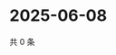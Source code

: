 # 2025-06-08

共 0 条

<!-- BEGIN ZHIHUQUESTIONS -->
<!-- 最后更新时间 Sun Jun 08 2025 05:09:52 GMT+0800 (China Standard Time) -->

<!-- END ZHIHUQUESTIONS -->
